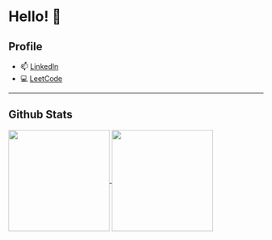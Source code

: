 # Hello! 👋

<!--
**sophyawu09/sophyawu09** is a ✨ _special_ ✨ repository because its `README.md` (this file) appears on your GitHub profile.

Here are some ideas to get you started:

- 🔭 I’m currently working on ...
- 🌱 I’m currently learning ...
- 👯 I’m looking to collaborate on ...
- 🤔 I’m looking for help with ...
- 💬 Ask me about ...
- 📫 How to reach me: ...
- 😄 Pronouns: ...
- ⚡ Fun fact: ...
-->
## Profile

- 📫 [LinkedIn](https://www.linkedin.com/in/sophya-wu/)
- 💻 [LeetCode](https://leetcode.com/rsophyaw09/)
<!--
- 💻 [HackerRank](https://www.hackerrank.com/profile/rsophyaw09)
- 💻 [CodeSignal](https://app.codesignal.com/profile/rsophyaw09)
- 💻 [CodeForces](https://codeforces.com/profile/rsophyaw09)
-->


---
## Github Stats

<a href="https://github.com/sophyawu09/github-readme-stats">
  <img height=200 align="center" src="https://github-readme-stats-sophyawu09s-projects.vercel.app/api?username=sophyawu09&show_icons=true&theme=monokai" />
</a>
<a href="https://github.com/sophyawu09/github-readme-stats">
  <img height=200 align="center" src="https://github-readme-stats-sophyawu09.vercel.app/api/top-langs/?username=sophyawu09&layout=compact&langs_count=10&card_width=320&theme=monokai" />
</a>

